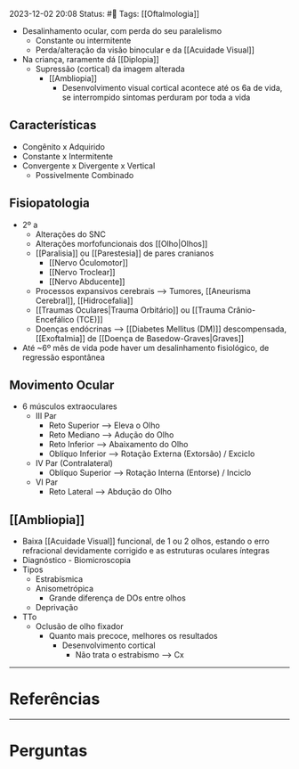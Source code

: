 2023-12-02 20:08
Status: #🌱 
Tags: [[Oftalmologia]]
<br/>
- Desalinhamento ocular, com perda do seu paralelismo
	- Constante ou intermitente
	- Perda/alteração da visão binocular e da [[Acuidade Visual]]
- Na criança, raramente dá [[Diplopia]]
	- Supressão (cortical) da imagem alterada
		- [[Ambliopia]]
			- Desenvolvimento visual cortical acontece até os 6a de vida, se interrompido sintomas perduram por toda a vida
## Características
- Congênito x Adquirido
- Constante x Intermitente
- Convergente x Divergente x Vertical
	- Possivelmente Combinado
## Fisiopatologia
- 2º a
	- Alterações do SNC
	- Alterações morfofuncionais dos [[Olho|Olhos]]
	- [[Paralisia]] ou [[Parestesia]] de pares cranianos
		- [[Nervo Óculomotor]]
		- [[Nervo Troclear]]
		- [[Nervo Abducente]]
	- Processos expansivos cerebrais --> Tumores, [[Aneurisma Cerebral]], [[Hidrocefalia]]
	- [[Traumas Oculares|Trauma Orbitário]] ou [[Trauma Crânio-Encefálico (TCE)]]
	- Doenças endócrinas --> [[Diabetes Mellitus (DM)]] descompensada, [[Exoftalmia]] de [[Doença de Basedow-Graves|Graves]]
- Até ~6º mês de vida pode haver um desalinhamento fisiológico, de regressão espontânea
## Movimento Ocular
- 6 músculos extraoculares
	- III Par
		- Reto Superior --> Eleva o Olho
		- Reto Mediano --> Adução do Olho
		- Reto Inferior --> Abaixamento do Olho
		- Oblíquo Inferior --> Rotação Externa (Extorsão) / Exciclo
	- IV Par (Contralateral)
		- Oblíquo Superior --> Rotação Interna (Entorse) / Inciclo 
	- VI Par
		- Reto Lateral --> Abdução do Olho
## [[Ambliopia]]
- Baixa [[Acuidade Visual]] funcional, de 1 ou 2 olhos, estando o erro refracional devidamente corrigido e as estruturas oculares íntegras
- Diagnóstico - Biomicroscopia
- Tipos
	- Estrabísmica
	- Anisometrópica
		- Grande diferença de DOs entre olhos
	- Deprivação
- TTo
	- Oclusão de olho fixador
		- Quanto mais precoce, melhores os resultados
			- Desenvolvimento cortical
				- Não trata o estrabismo --> Cx
____
# Referências
---
# Perguntas

